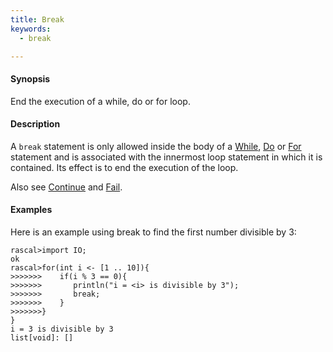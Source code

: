 ```yaml
---
title: Break
keywords:
  - break

---
```


#### Synopsis

End the execution of a while, do or for loop.

#### Description

A `break` statement is only allowed inside the body of a [While](../../../Rascal/Statements/While), [Do](../../../Rascal/Statements/Do) or [For](../../../Rascal/Statements/For) statement
and is associated with the innermost loop statement in which it is contained.
Its effect is to end the execution of the loop.

Also see [Continue](../../../Rascal/Statements/Continue) and [Fail](../../../Rascal/Statements/Fail).

#### Examples

Here is an example using break to find the first number divisible by 3:

```rascal-shell 
rascal>import IO;
ok
rascal>for(int i <- [1 .. 10]){
>>>>>>>    if(i % 3 == 0){
>>>>>>>       println("i = <i> is divisible by 3");
>>>>>>>       break;
>>>>>>>    }
>>>>>>>}
}
i = 3 is divisible by 3
list[void]: []
```

